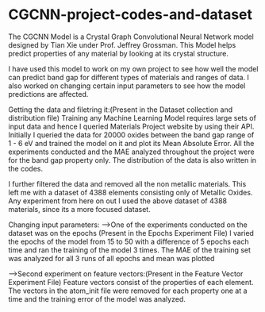 # CGCNN-project-codes-and-dataset

The CGCNN Model is a Crystal Graph Convolutional Neural Network model designed by Tian Xie under Prof. Jeffrey Grossman.
This Model helps predict properties of any material by looking at its crystal structure.

I have used this model to work on my own project to see how well the model can predict band gap for different types of materials and ranges of data.
I also worked on changing certain input parameters to see how the model predictions are affected.

Getting the data and filetring it:(Present in the Dataset collection and distribution file)
Training any Machine Learning Model requires large sets of input data and hence I queried Materials Project website by using their API.
Initially I queried the data for 20000 oxides between the band gap range of 1 - 6 eV and trained the model on it and plot its Mean Absolute Error.
All the experiments conducted and the MAE analyzed throughout the project were for the band gap property only.
The distribution of the data is also written in the codes.

I further filtered the data and removed all the non metallic materials. This left me with a dataset of 4388 elements consisting only of Metallic Oxides.
Any experiment from here on out I used the above dataset of 4388 materials, since its a more focused dataset.

Changing input parameters:
-->One of the experiments conducted on the dataset was on the epochs (Present in the Epochs Experiment File)
I varied the epochs of the model from 15 to 50 with a difference of 5 epochs each time and ran the training of the model 3 times. The MAE of the training set was analyzed for all 3 runs of all epochs and mean was plotted

-->Second experiment on feature vectors:(Present in the Feature Vector Experiment File)
Feature vectors consist of the properties of each element. The vectors in the atom_init file were removed for each property one at a time and the training error of the model was analyzed.

